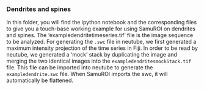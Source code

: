 
### Dendrites and spines
In this folder, you will find the ipython notebook and the corresponding files to give you a touch-base working example for using SamuROI on dendrites and spines. The ‘exampledendritetimeseries.tif’ file is the image sequence to be analyzed. 
For generating the `.swc` file in neutube, we first generated a maximum intensity projection of the time series in Fiji. In order to be read by neutube, we generated a ‘mock’ stack by duplicating the image and merging the two identical images into the `exampledendritesmockStack.tif` file. This file can be imported into neutube to generate the `exampledendrite.swc` file. When SamuROI imports the swc, it will automatically be flattened.
